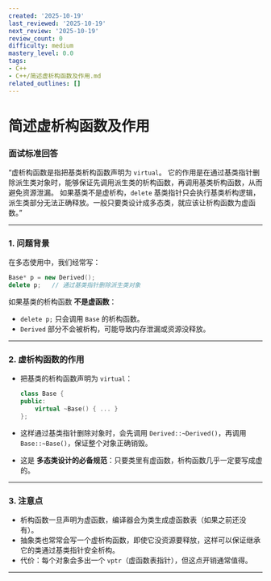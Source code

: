 ```yaml
---
created: '2025-10-19'
last_reviewed: '2025-10-19'
next_review: '2025-10-19'
review_count: 0
difficulty: medium
mastery_level: 0.0
tags:
- C++
- C++/简述虚析构函数及作用.md
related_outlines: []
---
```


# 简述虚析构函数及作用


###  面试标准回答

“虚析构函数是指把基类析构函数声明为 `virtual`。
它的作用是在通过基类指针删除派生类对象时，能够保证先调用派生类的析构函数，再调用基类析构函数，从而避免资源泄漏。
如果基类不是虚析构，`delete` 基类指针只会执行基类析构逻辑，派生类部分无法正确释放。一般只要类设计成多态类，就应该让析构函数为虚函数。”

---

### 1. 问题背景

在多态使用中，我们经常写：

```cpp
Base* p = new Derived();
delete p;   // 通过基类指针删除派生类对象
```

如果基类的析构函数 **不是虚函数**：

* `delete p;` 只会调用 `Base` 的析构函数。
* `Derived` 部分不会被析构，可能导致内存泄漏或资源没释放。

---

### 2. 虚析构函数的作用

* 把基类的析构函数声明为 `virtual`：

  ```cpp
  class Base {
  public:
      virtual ~Base() { ... }
  };
  ```
* 这样通过基类指针删除对象时，会先调用 `Derived::~Derived()`，再调用 `Base::~Base()`，保证整个对象正确销毁。
* 这是 **多态类设计的必备规范**：只要类里有虚函数，析构函数几乎一定要写成虚的。

---

### 3. 注意点

* 析构函数一旦声明为虚函数，编译器会为类生成虚函数表（如果之前还没有）。
* 抽象类也常常会写一个虚析构函数，即使它没资源要释放，这样可以保证继承它的类通过基类指针安全析构。
* 代价：每个对象会多出一个 `vptr`（虚函数表指针），但这点开销通常值得。

---